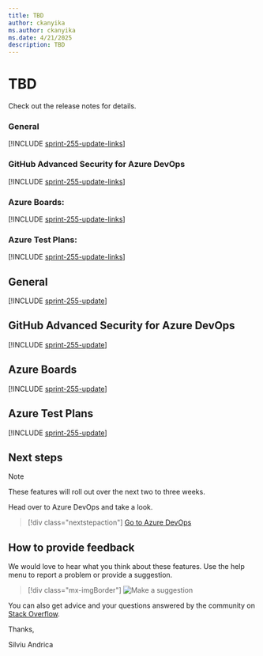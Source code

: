 ```yaml
---
title: TBD
author: ckanyika
ms.author: ckanyika
ms.date: 4/21/2025
description: TBD
---
```

# TBD


Check out the release notes for details.

### General

[!INCLUDE [sprint-255-update-links](includes/general/sprint-255-update-links.md)] 

### GitHub Advanced Security for Azure DevOps

[!INCLUDE [sprint-255-update-links](includes/ghazdo/sprint-255-update-links.md)] 

### Azure Boards:

[!INCLUDE [sprint-255-update-links](includes/boards/sprint-255-update-links.md)]

### Azure Test Plans:

[!INCLUDE [sprint-255-update-links](includes/testplans/sprint-255-update-links.md)]

## General

[!INCLUDE [sprint-255-update](includes/general/sprint-255-update.md)]

## GitHub Advanced Security for Azure DevOps

[!INCLUDE [sprint-255-update](includes/ghazdo/sprint-255-update.md)]

## Azure Boards

[!INCLUDE [sprint-255-update](includes/boards/sprint-255-update.md)]

## Azure Test Plans

[!INCLUDE [sprint-255-update](includes/testplans/sprint-255-update.md)]

## Next steps

> [!NOTE]
> These features will roll out over the next two to three weeks.

Head over to Azure DevOps and take a look.

> [!div class="nextstepaction"] 
> [Go to Azure DevOps](https://go.microsoft.com/fwlink/?LinkId=307137&campaign=o~msft~docs~product-vsts~release-notes)

## How to provide feedback

We would love to hear what you think about these features. Use the help menu to report a problem or provide a suggestion.

> [!div class="mx-imgBorder"] 
> ![Make a suggestion](../media/make-a-suggestion.png)

You can also get advice and your questions answered by the community on [Stack Overflow](https://stackoverflow.com/questions/tagged/azure-devops).

Thanks,

Silviu Andrica
